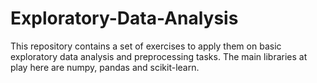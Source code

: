 # Exploratory-Data-Analysis
This repository contains a set of exercises to apply them on basic exploratory data analysis and preprocessing tasks.  The main libraries at play here are numpy, pandas and scikit-learn.
